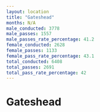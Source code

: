 ```yaml
---
layout: location
title: "Gateshead"
months: N/A
male_conducted: 3778
male_passes: 1557
male_passes_rate_percentage: 41.2
female_conducted: 2628
female_passes: 1133
female_pass_rate_percentage: 43.1
total_conducted: 6408
total_passes: 2691
total_pass_rate_percentage: 42
---
```


# Gateshead
